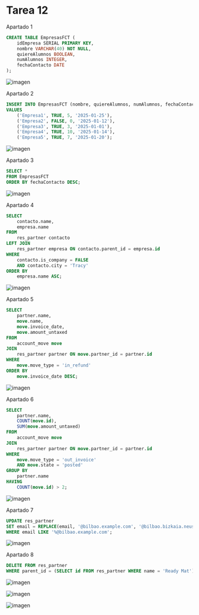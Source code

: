 # Tarea 12
Apartado 1
```sql
CREATE TABLE EmpresasFCT (
    idEmpresa SERIAL PRIMARY KEY,
    nombre VARCHAR(40) NOT NULL,
    quiereAlumnos BOOLEAN,
    numAlumnos INTEGER,
    fechaContacto DATE
);
```
![imagen](https://github.com/user-attachments/assets/c0da5b38-422a-478d-92df-62e148aaf872)

Apartado 2
```sql
INSERT INTO EmpresasFCT (nombre, quiereAlumnos, numAlumnos, fechaContacto)
VALUES
    ('Empresa1', TRUE, 5, '2025-01-25'),
    ('Empresa2', FALSE, 0, '2025-01-12'),
    ('Empresa3', TRUE, 3, '2025-01-01'),
    ('Empresa4', TRUE, 10, '2025-01-14'),
    ('Empresa5', TRUE, 7, '2025-01-20');
```
![imagen](https://github.com/user-attachments/assets/65753f8e-9eac-4b28-91df-c8bd106934f2)


Apartado 3
```sql
SELECT *
FROM EmpresasFCT
ORDER BY fechaContacto DESC;
```
![imagen](https://github.com/user-attachments/assets/97b72071-e4c8-4e2e-8bbf-233c24217dda)

Apartado 4
```sql
SELECT 
    contacto.name, 
    empresa.name
FROM 
    res_partner contacto
LEFT JOIN 
    res_partner empresa ON contacto.parent_id = empresa.id
WHERE 
    contacto.is_company = FALSE
    AND contacto.city = 'Tracy'
ORDER BY 
    empresa.name ASC;
```
![imagen](https://github.com/user-attachments/assets/9c168d5d-1231-4f2f-92fd-3fae18ae1dce)

Apartado 5
```sql
SELECT 
    partner.name, 
    move.name, 
    move.invoice_date, 
    move.amount_untaxed
FROM 
    account_move move
JOIN 
    res_partner partner ON move.partner_id = partner.id
WHERE 
    move.move_type = 'in_refund'
ORDER BY 
    move.invoice_date DESC;
```
![imagen](https://github.com/user-attachments/assets/f8d8e470-7be1-41e5-b3d5-0ce397275f97)

Apartado 6
```sql
SELECT 
    partner.name, 
    COUNT(move.id), 
    SUM(move.amount_untaxed)
FROM 
    account_move move
JOIN 
    res_partner partner ON move.partner_id = partner.id
WHERE 
    move.move_type = 'out_invoice'
    AND move.state = 'posted'
GROUP BY 
    partner.name
HAVING 
    COUNT(move.id) > 2;
```
![imagen](https://github.com/user-attachments/assets/89b48b18-4dae-4bf5-999d-0eebc9d351b3)

Apartado 7
```sql
UPDATE res_partner
SET email = REPLACE(email, '@bilbao.example.com', '@bilbao.bizkaia.neus')
WHERE email LIKE '%@bilbao.example.com';
```
![imagen](https://github.com/user-attachments/assets/cde37972-16b3-41e0-a086-63055ba68c84)

Apartado 8
```sql
DELETE FROM res_partner 
WHERE parent_id = (SELECT id FROM res_partner WHERE name = 'Ready Mat');
```
![imagen](https://github.com/user-attachments/assets/dbf03f2a-3953-4e07-ae17-1238950ff641)

![imagen](https://github.com/user-attachments/assets/5c029d12-d7de-4c22-9df2-fd3a84cfeb51)

![imagen](https://github.com/user-attachments/assets/a0543d9b-863b-4914-846c-3c4a21dd1e0e)

